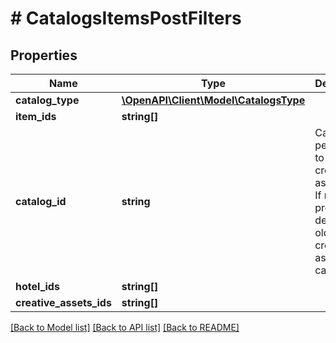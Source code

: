 # # CatalogsItemsPostFilters

## Properties

Name | Type | Description | Notes
------------ | ------------- | ------------- | -------------
**catalog_type** | [**\OpenAPI\Client\Model\CatalogsType**](CatalogsType.md) |  |
**item_ids** | **string[]** |  |
**catalog_id** | **string** | Catalog id pertaining to the creative assets item. If not provided, default to oldest creative assets catalog | [optional]
**hotel_ids** | **string[]** |  |
**creative_assets_ids** | **string[]** |  |

[[Back to Model list]](../../README.md#models) [[Back to API list]](../../README.md#endpoints) [[Back to README]](../../README.md)
